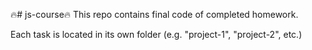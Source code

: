 🔥# js-course🔥
This repo contains final code of completed homework.

Each task is located  in its own folder (e.g. "project-1", "project-2", etc.)
